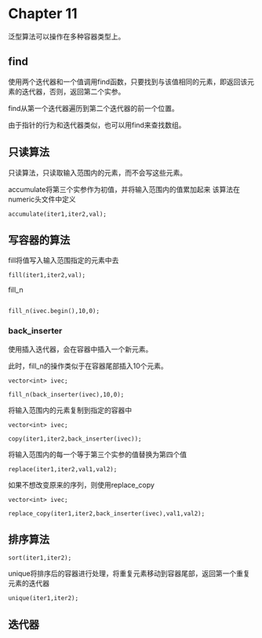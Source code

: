 # Chapter 11

泛型算法可以操作在多种容器类型上。

## find

使用两个迭代器和一个值调用find函数，只要找到与该值相同的元素，即返回该元素的迭代器，否则，返回第二个实参。

find从第一个迭代器遍历到第二个迭代器的前一个位置。

由于指针的行为和迭代器类似，也可以用find来查找数组。


## 只读算法

只读算法，只读取输入范围内的元素，而不会写这些元素。

accumulate将第三个实参作为初值，并将输入范围内的值累加起来
该算法在numeric头文件中定义
```
accumulate(iter1,iter2,val);
```

## 写容器的算法


fill将值写入输入范围指定的元素中去
```
fill(iter1,iter2,val);
```

fill_n
```

fill_n(ivec.begin(),10,0);
```

### back_inserter

使用插入迭代器，会在容器中插入一个新元素。

此时，fill_n的操作类似于在容器尾部插入10个元素。
```
vector<int> ivec;

fill_n(back_inserter(ivec),10,0);
```

将输入范围内的元素复制到指定的容器中
```
vector<int> ivec;

copy(iter1,iter2,back_inserter(ivec));
```

将输入范围内的每一个等于第三个实参的值替换为第四个值
```
replace(iter1,iter2,val1,val2);
```

如果不想改变原来的序列，则使用replace_copy
```
vector<int> ivec;

replace_copy(iter1,iter2,back_inserter(ivec),val1,val2);
```

## 排序算法

```
sort(iter1,iter2);
```

unique将排序后的容器进行处理，将重复元素移动到容器尾部，返回第一个重复元素的迭代器
```
unique(iter1,iter2);
```

## 迭代器


